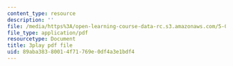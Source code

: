 ```yaml
---
content_type: resource
description: ''
file: /media/https%3A/open-learning-course-data-rc.s3.amazonaws.com/5-07sc-biological-chemistry-i-fall-2013/89aba38380014f71769e0df4a3e1bdf4_h20EdXcopeY.pdf
file_type: application/pdf
resourcetype: Document
title: 3play pdf file
uid: 89aba383-8001-4f71-769e-0df4a3e1bdf4
---
```

